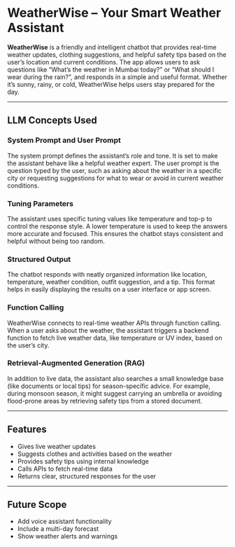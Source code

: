 

#  WeatherWise – Your Smart Weather Assistant

**WeatherWise** is a friendly and intelligent chatbot that provides real-time weather updates, clothing suggestions, and helpful safety tips based on the user’s location and current conditions. The app allows users to ask questions like “What’s the weather in Mumbai today?” or “What should I wear during the rain?”, and responds in a simple and useful format. Whether it’s sunny, rainy, or cold, WeatherWise helps users stay prepared for the day.

---

## LLM Concepts Used

### System Prompt and User Prompt

The system prompt defines the assistant’s role and tone. It is set to make the assistant behave like a helpful weather expert. The user prompt is the question typed by the user, such as asking about the weather in a specific city or requesting suggestions for what to wear or avoid in current weather conditions.

### Tuning Parameters

The assistant uses specific tuning values like temperature and top-p to control the response style. A lower temperature is used to keep the answers more accurate and focused. This ensures the chatbot stays consistent and helpful without being too random.

### Structured Output

The chatbot responds with neatly organized information like location, temperature, weather condition, outfit suggestion, and a tip. This format helps in easily displaying the results on a user interface or app screen.

### Function Calling

WeatherWise connects to real-time weather APIs through function calling. When a user asks about the weather, the assistant triggers a backend function to fetch live weather data, like temperature or UV index, based on the user’s city.

### Retrieval-Augmented Generation (RAG)

In addition to live data, the assistant also searches a small knowledge base (like documents or local tips) for season-specific advice. For example, during monsoon season, it might suggest carrying an umbrella or avoiding flood-prone areas by retrieving safety tips from a stored document.

---

## Features

* Gives live weather updates
* Suggests clothes and activities based on the weather
* Provides safety tips using internal knowledge
* Calls APIs to fetch real-time data
* Returns clear, structured responses for the user

---

## Future Scope

* Add voice assistant functionality
* Include a multi-day forecast
* Show weather alerts and warnings

